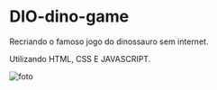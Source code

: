 # DIO-dino-game
Recriando o famoso jogo do dinossauro sem internet. 

Utilizando HTML, CSS E JAVASCRIPT. 

![foto](https://user-images.githubusercontent.com/88461178/168905326-d6ba6f8c-c834-42fd-b116-bc422cfc66af.jpg)
